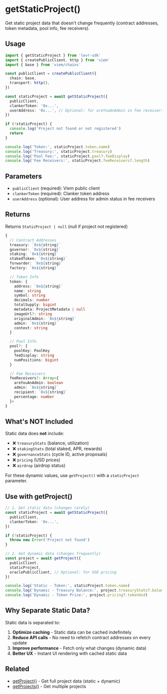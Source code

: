 # getStaticProject()

Get static project data that doesn't change frequently (contract addresses, token metadata, pool info, fee receivers).

## Usage

```typescript
import { getStaticProject } from 'levr-sdk'
import { createPublicClient, http } from 'viem'
import { base } from 'viem/chains'

const publicClient = createPublicClient({
  chain: base,
  transport: http(),
})

const staticProject = await getStaticProject({
  publicClient,
  clankerToken: '0x...',
  userAddress: '0x...', // Optional: for areYouAnAdmin in fee receivers
})

if (!staticProject) {
  console.log('Project not found or not registered')
  return
}

console.log('Token:', staticProject.token.name)
console.log('Treasury:', staticProject.treasury)
console.log('Pool Fee:', staticProject.pool?.feeDisplay)
console.log('Fee Receivers:', staticProject.feeReceivers?.length)
```

## Parameters

- `publicClient` (required): Viem public client
- `clankerToken` (required): Clanker token address
- `userAddress` (optional): User address for admin status in fee receivers

## Returns

Returns `StaticProject | null` (null if project not registered)

```typescript
{
  // Contract Addresses
  treasury: `0x${string}`
  governor: `0x${string}`
  staking: `0x${string}`
  stakedToken: `0x${string}`
  forwarder: `0x${string}`
  factory: `0x${string}`

  // Token Info
  token: {
    address: `0x${string}`
    name: string
    symbol: string
    decimals: number
    totalSupply: bigint
    metadata: ProjectMetadata | null
    imageUrl?: string
    originalAdmin: `0x${string}`
    admin: `0x${string}`
    context: string
  }

  // Pool Info
  pool?: {
    poolKey: PoolKey
    feeDisplay: string
    numPositions: bigint
  }

  // Fee Receivers
  feeReceivers?: Array<{
    areYouAnAdmin: boolean
    admin: `0x${string}`
    recipient: `0x${string}`
    percentage: number
  }>
}
```

## What's NOT Included

Static data does **not** include:

- ❌ `treasuryStats` (balance, utilization)
- ❌ `stakingStats` (total staked, APR, rewards)
- ❌ `governanceStats` (cycle ID, active proposals)
- ❌ `pricing` (USD prices)
- ❌ `airdrop` (airdrop status)

For these dynamic values, use `getProject()` with a `staticProject` parameter.

## Use with getProject()

```typescript
// 1. Get static data (changes rarely)
const staticProject = await getStaticProject({
  publicClient,
  clankerToken: '0x...',
})

if (!staticProject) {
  throw new Error('Project not found')
}

// 2. Get dynamic data (changes frequently)
const project = await getProject({
  publicClient,
  staticProject,
  oraclePublicClient, // Optional: for USD pricing
})

console.log('Static - Token:', staticProject.token.name)
console.log('Dynamic - Treasury Balance:', project.treasuryStats?.balance.formatted)
console.log('Dynamic - Token Price:', project.pricing?.tokenUsd)
```

## Why Separate Static Data?

Static data is separated to:

1. **Optimize caching** - Static data can be cached indefinitely
2. **Reduce API calls** - No need to refetch contract addresses on every update
3. **Improve performance** - Fetch only what changes (dynamic data)
4. **Better UX** - Instant UI rendering with cached static data

## Related

- [getProject()](./project.md) - Get full project data (static + dynamic)
- [getProjects()](./projects.md) - Get multiple projects
